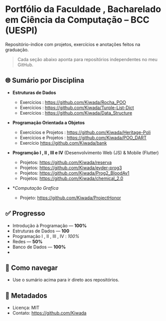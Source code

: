 # Portfólio da Faculdade , Bacharelado em Ciência da Computação – BCC (UESPI) 

Repositório-índice com projetos, exercícios e anotações feitos na graduação.
> Cada seção abaixo aponta para repositórios independentes no meu GitHub.

## 🌐 Sumário por Disciplina

- **Estruturas de Dados**
    - Exercícios : https://github.com/Kiwada/Rocha_POO
    - Exercícios : https://github.com/Kiwada/Turple-List-Dict
    - Exercícios :  https://github.com/Kiwada/Data_Structure

- **Programação Orientada a Objetos**
   - Exercícios e Projetos : https://github.com/Kiwada/Heritage-Poli
   -  Exercícios e Projetos : https://github.com/Kiwada/POO_DART
   - Exercício https://github.com/Kiwada/bank
    

- **Programção I   , II , III e IV** (Desenvolvimento Web (JS)  & Mobile (Flutter)

  - Projetos: https://github.com/Kiwada/reserva
  - Projetos: https://github.com/Kiwada/eyder-prog3
  - Projetos: https://github.com/Kiwada/Prog2_BloodAv1
  - Projetos: https://github.com/Kiwada/chemical_2.0

 
- **Computação Grafíca*
  
   - Projeto:  https://github.com/Kiwada/ProjectHonor


  

## ✅ Progresso 
- Introdução à Programação — **100%**
- Estruturas de Dados — **100**
- Programação I , II , III , IV : *100%*
- Redes — **50%**
- Banco de Dados — **100%**
- 

## 🧭 Como navegar
- Use o sumário acima para ir direto aos repositórios.

## 🧾 Metadados
- Licença: MIT
- Contato: https://github.com/Kiwada
